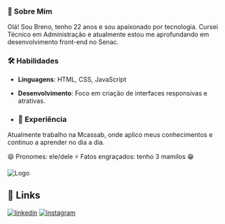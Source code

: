 
### 🚀 Sobre Mim
Olá! Sou Breno, tenho 22 anos e sou apaixonado por tecnologia. Cursei Técnico em Administração e atualmente estou me aprofundando em desenvolvimento front-end no Senac.

### 🛠 Habilidades
- **Linguagens**: HTML, CSS, JavaScript
- **Desenvolvimento**: Foco em criação de interfaces responsivas e atrativas.

- ### 💼 Experiência
Atualmente trabalho na Mcassab, onde aplico meus conhecimentos e continuo a aprender no dia a dia.

😄 Pronomes: ele/dele
⚡️ Fatos engraçados: tenho 3 mamilos 😁


![Logo](https://cdn-icons-png.flaticon.com/512/4668/4668040.png)


## 🔗 Links
[![linkedin](https://img.shields.io/badge/linkedin-0A66C2?style=for-the-badge&logo=linkedin&logoColor=white)](https://www.linkedin.com/in/breno-silva-lima?utm_source=share&utm_campaign=share_via&utm_content=profile&utm_medium=ios_app)
[![instagram](https://img.shields.io/badge/Instagram-E4405F?style=for-the-badge&logo=instagram&logoColor=white)](https://www.instagram.com/brenkjk?igsh=aHR4dmpubHRvY2xk&utm_source=qr
)

